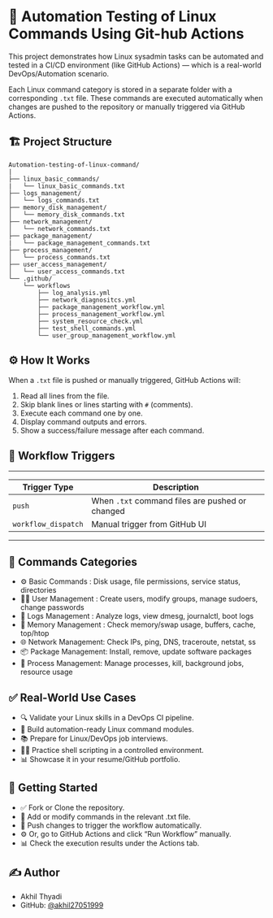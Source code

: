# 🚀 Automation Testing of Linux Commands Using Git-hub Actions

This project demonstrates how Linux sysadmin tasks can be automated and tested in a CI/CD environment (like GitHub Actions) — which is a real-world DevOps/Automation scenario.

Each Linux command category is stored in a separate folder with a corresponding `.txt` file. These commands are executed automatically when changes are pushed to the repository or manually triggered via GitHub Actions.



## 🏗️ Project Structure

```
Automation-testing-of-linux-command/
|
├── linux_basic_commands/
|   └── linux_basic_commands.txt
├── logs_management/
│   └── logs_commands.txt
├── memory_disk_management/
│   └── memory_disk_commands.txt 
├── network_management/
│   └── network_commands.txt
├── package_management/
|   └── package_management_commands.txt
├── process_management/
│   └── process_commands.txt
├── user_access_management/
│   └── user_access_commands.txt 
└── .github/
    └── workflows
        ├── log_analysis.yml
        ├── network_diagnositcs.yml
        ├── package_management_workflow.yml
        ├── process_management_workflow.yml
        ├── system_resource_check.yml
        ├── test_shell_commands.yml
        └── user_group_management_workflow.yml

```
## ⚙️ How It Works

When a `.txt` file is pushed or manually triggered, GitHub Actions will:
  1. Read all lines from the file.
  2. Skip blank lines or lines starting with `#` (comments).
  3. Execute each command one by one.
  4. Display command outputs and errors.
  5. Show a success/failure message after each command.

## 🚦 Workflow Triggers

------------------------------------------------------------------------
| Trigger Type        | Description                                    |
|---------------------|------------------------------------------------|
| `push`              | When `.txt` command files are pushed or changed|
| `workflow_dispatch` | Manual trigger from GitHub UI                  |
------------------------------------------------------------------------

## 📜 Commands Categories

- ⚙️ Basic Commands    : Disk usage, file permissions, service status, directories    
- 👨‍🦱 User Management   : Create users, modify groups, manage sudoers, change passwords
- 📂 Logs Management   : Analyze logs, view dmesg, journalctl, boot logs            
- 💾 Memory Management : Check memory/swap usage, buffers, cache, top/htop          
- 🌐 Network Management: Check IPs, ping, DNS, traceroute, netstat, ss              
- 📦 Package Management: Install, remove, update software packages                    
- 🔄 Process Management: Manage processes, kill, background jobs, resource usage    


## ✅ Real-World Use Cases

- 🔍 Validate your Linux skills in a DevOps CI pipeline.
- 🔄 Build automation-ready Linux command modules.
- 📚 Prepare for Linux/DevOps job interviews.
- 👨‍💻 Practice shell scripting in a controlled environment.
- 📊 Showcase it in your resume/GitHub portfolio.

## 🏁 Getting Started

- ✅ Fork or Clone the repository.
- 📝 Add or modify commands in the relevant .txt file.
- 🔀 Push changes to trigger the workflow automatically.
- ⚙️ Or, go to GitHub Actions and click “Run Workflow” manually.
- 📊 Check the execution results under the Actions tab.

## ✍️ Author

- Akhil Thyadi
- GitHub: [@akhil27051999](https://github.com/akhil27051999)



